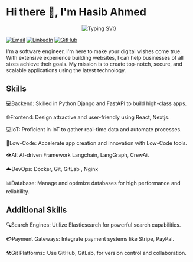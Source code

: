 # Hi there 👋, I'm **Hasib Ahmed**

<div align="center">
  <img src="https://readme-typing-svg.demolab.com?font=JetBrains+Mono&weight=600&size=28&duration=3000&pause=1000&color=0EA5E9&center=true&vCenter=true&multiline=true&width=800&height=120&lines=Software+Engineer+%26+AI+%26+Agentic+Systems+Developer;" alt="Typing SVG" />
</div>
  
[![Email](https://img.shields.io/badge/Email-D14836?style=for-the-badge&logo=gmail&logoColor=white)](mailto:hasibahmed1729@gmail.com)
[![LinkedIn](https://img.shields.io/badge/LinkedIn-0077B5?style=for-the-badge&logo=linkedin&logoColor=white)](https://linkedin.com/in/hasib-ahmed-517994199)
[![GitHub](https://img.shields.io/badge/GitHub-100000?style=for-the-badge&logo=github&logoColor=white)](https://github.com/hasib105)


</div>

I'm a software engineer, I'm here to make your digital wishes come true. With extensive experience building websites, I can help businesses of all sizes achieve their goals. My mission is to create top-notch, secure, and scalable applications using the latest technology.

## Skills
💻Backend: Skilled in Python Django and FastAPI to build high-class apps.

🌐Frontend: Design attractive and user-friendly using React, Nextjs.

💻IoT: Proficient in IoT to gather real-time data and automate processes.

🚀Low-Code: Accelerate app creation and innovation with Low-Code tools.

👁️AI: AI-driven Framework Langchain, LangGraph, CrewAi.

☁️DevOps: Docker, Git, GitLab , Nginx

📊Database: Manage and optimize databases for high performance and reliability.

## Additional Skills
🔍Search Engines: Utilize Elasticsearch for powerful search capabilities.

💳Payment Gateways: Integrate payment systems like Stripe, PayPal.

🛠️Git Platforms:: Use GitHub, GitLab, for version control and collaboration.
